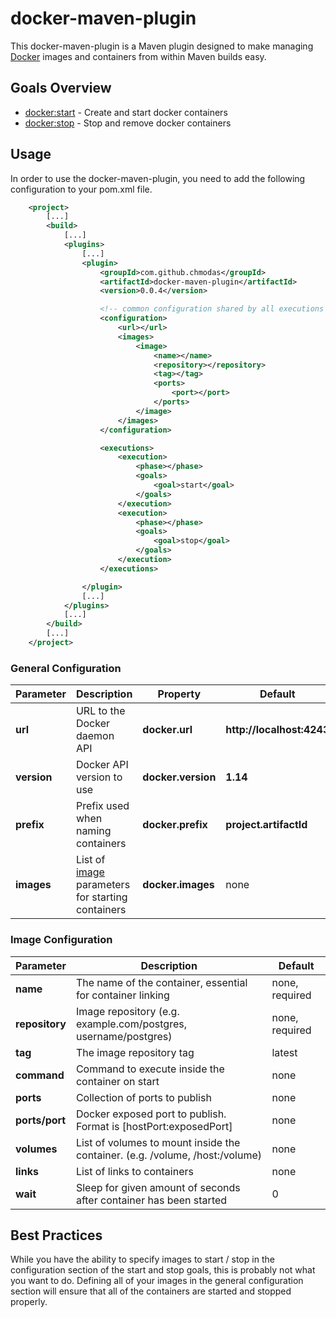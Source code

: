 # docker-maven-plugin

This docker-maven-plugin is a Maven plugin designed to make managing [Docker](https://www.docker.com/) images and containers from within Maven builds easy.

## Goals Overview
* [docker:start](#) - Create and start docker containers
* [docker:stop](#) - Stop and remove docker containers

## Usage

In order to use the docker-maven-plugin, you need to add the following configuration to your pom.xml file.

```xml
    <project>
        [...]
        <build>
            [...]
            <plugins>
                [...]
                <plugin>
                    <groupId>com.github.chmodas</groupId>
                    <artifactId>docker-maven-plugin</artifactId>
                    <version>0.0.4</version>

                    <!-- common configuration shared by all executions -->
                    <configuration>
                        <url></url>
                        <images>
                            <image>
                                <name></name>
                                <repository></repository>
                                <tag></tag>
                                <ports>
                                    <port></port>
                                </ports>
                            </image>
                        </images>
                    </configuration>

                    <executions>
                        <execution>
                            <phase></phase>
                            <goals>
                                <goal>start</goal>
                            </goals>
                        </execution>
                        <execution>
                            <phase></phase>
                            <goals>
                                <goal>stop</goal>
                            </goals>
                        </execution>
                    </executions>

                </plugin>
                [...]
            </plugins>
            [...]
        </build>
        [...]
    </project>
```

### General Configuration

| Parameter   | Description                                                 | Property           | Default                   |
|-------------|-------------------------------------------------------------|--------------------|---------------------------|
| __url__     | URL to the Docker daemon API                                | __docker.url__     | __http://localhost:4243__ |
| __version__ | Docker API version to use                                   | __docker.version__ | __1.14__                  |
| __prefix__  | Prefix used when naming containers                          | __docker.prefix__  | __project.artifactId__    |
| __images__  | List of [image](#image) parameters for starting containers  | __docker.images__  | none                      |

### Image Configuration

| Parameter      | Description                                                                  | Default        |
|----------------|------------------------------------------------------------------------------|----------------|
| __name__       | The name of the container, essential for container linking                   | none, required |
| __repository__ | Image repository (e.g. example.com/postgres, username/postgres)              | none, required |
| __tag__        | The image repository tag                                                     | latest         |
| __command__    | Command to execute inside the container on start                             | none           |
| __ports__      | Collection of ports to publish                                               | none           |
| __ports/port__ | Docker exposed port to publish.  Format is [hostPort:exposedPort]            | none           |
| __volumes__    | List of volumes to mount inside the container. (e.g. /volume, /host:/volume) | none           |
| __links__      | List of links to containers                                                  | none           |
| __wait__       | Sleep for given amount of seconds after container has been started           | 0              |

## Best Practices

While you have the ability to specify images to start / stop in the configuration section of the start and stop goals,
this is probably not what you want to do.  Defining all of your images in the general configuration section will ensure that all of
the containers are started and stopped properly.
